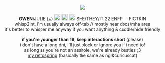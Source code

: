 <p align="center">
<p align="center">
<img src="https://media.discordapp.net/attachments/1227881187721216041/1227881214132752414/tumblr_2909e51bdfc468bc58786adcfbdbbcdb_93557cf5_2048_1.png?ex=664e45be&is=664cf43e&hm=c4bfe964a46a9d53c3f7861cbadb4480dec7bee4e2fd0fb2b0c62907c8788533&=&format=webp&quality=lossless&width=404&height=350">
</p>
<p align="center"> 
<b>GWEN</b>/JULIE (<a href="https://pronouns.cc/@gweniiezy">+</a>) <img src="https://media.discordapp.net/attachments/1238154361012490270/1240363923304091658/76776134_NjvUeaEZW9YpZ0j.png?ex=66464a6c&is=6644f8ec&hm=78feeedb86740f57ce61233d3ea5dafb070acaae7408e3ab8a817dadf840eed3&=&format=webp&quality=lossless"height="20px"> <img src="https://media.discordapp.net/attachments/1238154361012490270/1240364223536693319/76775656_k7Vbwgka77TIZPj.png?ex=664844f3&is=6646f373&hm=24b4fc0de8a4678e4dda79a0ce977310e6b724f4e76c4e7d401f504a79057aff&=&format=webp&quality=lossless"height="20px"> <img src="https://images-ext-1.discordapp.net/external/_Tf_ZthEp4K6Bs0c72cwtJLWCKHytqHO2idUoTtiyp8/https/f2.toyhou.se/file/f2-toyhou-se/images/76775501_NyW1a43aesp7JED.png?format=webp&quality=lossless"height="20px"> SHE/THEY/IT 22 ENFP ― FICTKIN</a> 
<br> whisp2int, i'm usually always off-tab // mostly near docs/mha area
<br> it's better to whisper me anyway if you want anything & cuddle/hide friendly
<br><br><b>if you're younger than 18, keep interactions short</b> (please)
<br>i don't have a long dni, i'll just block or ignore you if i need to!
<br>as long as you're not an asshole, we're already besties ;3 
<br><a href="https://retrospring.net/@gweniiez">my retrospring</a> (basically the same as ngl&curiouscat)</i>
</p>

